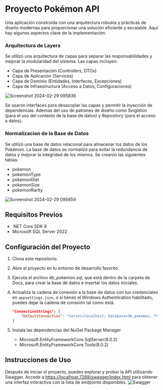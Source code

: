 # Proyecto Pokémon API

Una aplicación construida con una arquitectura robusta y prácticas de diseño modernas para proporcionar una solución eficiente y escalable. Aquí hay algunos aspectos clave de la implementación:
### Arquitectura de Layers
Se utilizó una arquitectura de capas para separar las responsabilidades y mejorar la modularidad del sistema. Las capas incluyen:
- Capa de Presentación (Controllers, DTOs)
- Capa de Aplicación (Services)
- Capa de Dominio (Entidades, Interfaces, Excepciones)
- Capa de Infraestructura (Acceso a Datos, Configuraciones)

![Screenshot 2024-02-29 095836](https://github.com/Ausubel/pokemon-api/assets/97548645/7b9a3890-c662-4e56-8b04-fe99413ad75b)

Se usaron interfaces para desacoplar las capas y permitir la inyección de dependencias. Ademas del uso de patrones de diseño como Singleton (para el uso del contexto de la base de datos) y Repository (para el acceso a datos).

### Normalizacion de la Base de Datos
Se utilizó una base de datos relacional para almacenar los datos de los Pokémon. La base de datos se normalizó para evitar la redundancia de datos y mejorar la integridad de los mismos. Se crearon las siguientes tablas:

- pokemon
- pokemonType
- pokemonDiet
- pokemonSize
- pokemonRarity

![Screenshot 2024-02-29 095659](https://github.com/Ausubel/pokemon-api/assets/97548645/90cd9db2-9981-4da1-9841-53fd8ad58d24)

## Requisitos Previos

- .NET Core SDK 8
- Microsoft SQL Server 2022

## Configuración del Proyecto

1. Clona este repositorio.
2. Abre el proyecto en tu entorno de desarrollo favorito.
3. Ejecuta el archivo db_pokemon.sql, que está dentro de la carpeta de Docs, para crear la base de datos e insertar los datos iniciales.
3. Actualiza la cadena de conexión a la base de datos con tus credenciales en `appsettings.json`, o si tienes el Windows Authentication habilitado, puedes dejar la cadena de conexión tal como está.
    ```json
    "ConnectionStrings": {
        "DefaultConnection": "Server=localhost; Database=db_pokemon; Trusted_Connection=True; TrustServerCertificate=True;"
    }
    ```

5. Instala las dependencias del NuGet Package Manager
    - Microsoft.EntityFrameworkCore.SqlServer(8.0.2)
    - Microsoft.EntityFrameworkCore.Tools(8.0.2)

## Instrucciones de Uso

Después de iniciar el proyecto, puedes explorar y probar la API utilizando Swagger. Accede a [https://localhost:7289/swagger/index.html](http://localhost:7289/swagger/index.html) para obtener una interfaz interactiva con la lista de endpoints disponibles.
![Swagger](https://github.com/Ausubel/pokemon-api/assets/97548645/09e34a70-4460-4a49-928a-56915d310fbd)
